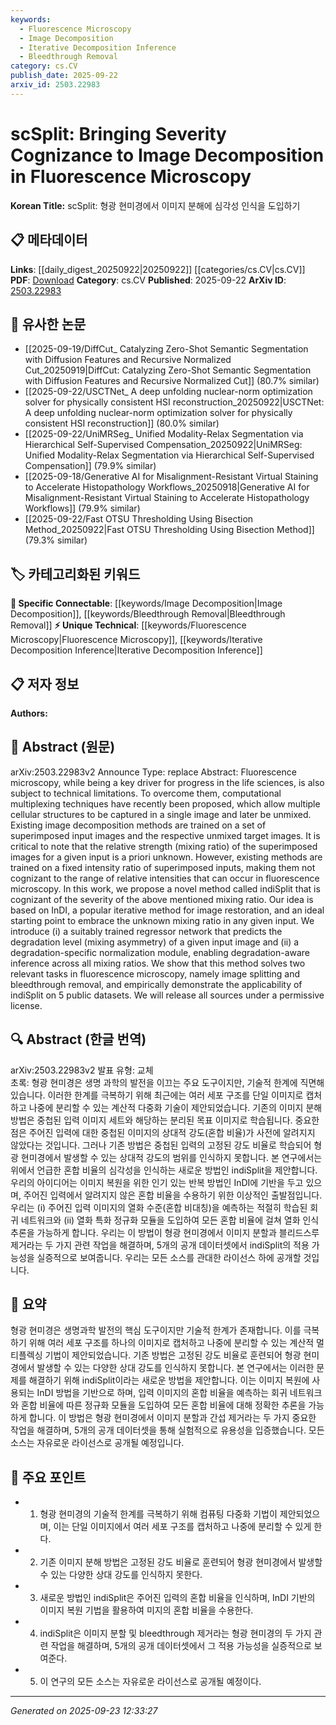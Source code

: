 ```yaml
---
keywords:
  - Fluorescence Microscopy
  - Image Decomposition
  - Iterative Decomposition Inference
  - Bleedthrough Removal
category: cs.CV
publish_date: 2025-09-22
arxiv_id: 2503.22983
---
```


<!-- KEYWORD_LINKING_METADATA:
{
  "processed_timestamp": "2025-09-23T12:33:27.518171",
  "vocabulary_version": "1.0",
  "selected_keywords": [
    "Fluorescence Microscopy",
    "Image Decomposition",
    "Iterative Decomposition Inference",
    "Bleedthrough Removal"
  ],
  "rejected_keywords": [],
  "similarity_scores": {
    "Fluorescence Microscopy": 0.8,
    "Image Decomposition": 0.78,
    "Iterative Decomposition Inference": 0.7,
    "Bleedthrough Removal": 0.75
  },
  "extraction_method": "AI_prompt_based",
  "budget_applied": true,
  "candidates_json": {
    "candidates": [
      {
        "surface": "Fluorescence Microscopy",
        "canonical": "Fluorescence Microscopy",
        "aliases": [
          "Fluorescent Imaging"
        ],
        "category": "unique_technical",
        "rationale": "Central to the paper's focus on image decomposition techniques.",
        "novelty_score": 0.7,
        "connectivity_score": 0.65,
        "specificity_score": 0.85,
        "link_intent_score": 0.8
      },
      {
        "surface": "Image Decomposition",
        "canonical": "Image Decomposition",
        "aliases": [
          "Image Unmixing"
        ],
        "category": "specific_connectable",
        "rationale": "Key process discussed for improving fluorescence microscopy.",
        "novelty_score": 0.6,
        "connectivity_score": 0.75,
        "specificity_score": 0.8,
        "link_intent_score": 0.78
      },
      {
        "surface": "InDI",
        "canonical": "Iterative Decomposition Inference",
        "aliases": [
          "InDI Method"
        ],
        "category": "unique_technical",
        "rationale": "A specific method referenced as foundational for the proposed technique.",
        "novelty_score": 0.8,
        "connectivity_score": 0.6,
        "specificity_score": 0.9,
        "link_intent_score": 0.7
      },
      {
        "surface": "Bleedthrough Removal",
        "canonical": "Bleedthrough Removal",
        "aliases": [
          "Bleed-through Correction"
        ],
        "category": "specific_connectable",
        "rationale": "A specific task solved by the proposed method, relevant for linking to similar studies.",
        "novelty_score": 0.65,
        "connectivity_score": 0.7,
        "specificity_score": 0.8,
        "link_intent_score": 0.75
      }
    ],
    "ban_list_suggestions": [
      "method",
      "technique"
    ]
  },
  "decisions": [
    {
      "candidate_surface": "Fluorescence Microscopy",
      "resolved_canonical": "Fluorescence Microscopy",
      "decision": "linked",
      "scores": {
        "novelty": 0.7,
        "connectivity": 0.65,
        "specificity": 0.85,
        "link_intent": 0.8
      }
    },
    {
      "candidate_surface": "Image Decomposition",
      "resolved_canonical": "Image Decomposition",
      "decision": "linked",
      "scores": {
        "novelty": 0.6,
        "connectivity": 0.75,
        "specificity": 0.8,
        "link_intent": 0.78
      }
    },
    {
      "candidate_surface": "InDI",
      "resolved_canonical": "Iterative Decomposition Inference",
      "decision": "linked",
      "scores": {
        "novelty": 0.8,
        "connectivity": 0.6,
        "specificity": 0.9,
        "link_intent": 0.7
      }
    },
    {
      "candidate_surface": "Bleedthrough Removal",
      "resolved_canonical": "Bleedthrough Removal",
      "decision": "linked",
      "scores": {
        "novelty": 0.65,
        "connectivity": 0.7,
        "specificity": 0.8,
        "link_intent": 0.75
      }
    }
  ]
}
-->

# scSplit: Bringing Severity Cognizance to Image Decomposition in Fluorescence Microscopy

**Korean Title:** scSplit: 형광 현미경에서 이미지 분해에 심각성 인식을 도입하기

## 📋 메타데이터

**Links**: [[daily_digest_20250922|20250922]] [[categories/cs.CV|cs.CV]]
**PDF**: [Download](https://arxiv.org/pdf/2503.22983.pdf)
**Category**: cs.CV
**Published**: 2025-09-22
**ArXiv ID**: [2503.22983](https://arxiv.org/abs/2503.22983)

## 🔗 유사한 논문
- [[2025-09-19/DiffCut_ Catalyzing Zero-Shot Semantic Segmentation with Diffusion Features and Recursive Normalized Cut_20250919|DiffCut: Catalyzing Zero-Shot Semantic Segmentation with Diffusion Features and Recursive Normalized Cut]] (80.7% similar)
- [[2025-09-22/USCTNet_ A deep unfolding nuclear-norm optimization solver for physically consistent HSI reconstruction_20250922|USCTNet: A deep unfolding nuclear-norm optimization solver for physically consistent HSI reconstruction]] (80.0% similar)
- [[2025-09-22/UniMRSeg_ Unified Modality-Relax Segmentation via Hierarchical Self-Supervised Compensation_20250922|UniMRSeg: Unified Modality-Relax Segmentation via Hierarchical Self-Supervised Compensation]] (79.9% similar)
- [[2025-09-18/Generative AI for Misalignment-Resistant Virtual Staining to Accelerate Histopathology Workflows_20250918|Generative AI for Misalignment-Resistant Virtual Staining to Accelerate Histopathology Workflows]] (79.9% similar)
- [[2025-09-22/Fast OTSU Thresholding Using Bisection Method_20250922|Fast OTSU Thresholding Using Bisection Method]] (79.3% similar)

## 🏷️ 카테고리화된 키워드
**🔗 Specific Connectable**: [[keywords/Image Decomposition|Image Decomposition]], [[keywords/Bleedthrough Removal|Bleedthrough Removal]]
**⚡ Unique Technical**: [[keywords/Fluorescence Microscopy|Fluorescence Microscopy]], [[keywords/Iterative Decomposition Inference|Iterative Decomposition Inference]]

## 📋 저자 정보

**Authors:** 

## 📄 Abstract (원문)

arXiv:2503.22983v2 Announce Type: replace 
Abstract: Fluorescence microscopy, while being a key driver for progress in the life sciences, is also subject to technical limitations. To overcome them, computational multiplexing techniques have recently been proposed, which allow multiple cellular structures to be captured in a single image and later be unmixed. Existing image decomposition methods are trained on a set of superimposed input images and the respective unmixed target images. It is critical to note that the relative strength (mixing ratio) of the superimposed images for a given input is a priori unknown. However, existing methods are trained on a fixed intensity ratio of superimposed inputs, making them not cognizant to the range of relative intensities that can occur in fluorescence microscopy. In this work, we propose a novel method called indiSplit that is cognizant of the severity of the above mentioned mixing ratio. Our idea is based on InDI, a popular iterative method for image restoration, and an ideal starting point to embrace the unknown mixing ratio in any given input. We introduce (i) a suitably trained regressor network that predicts the degradation level (mixing asymmetry) of a given input image and (ii) a degradation-specific normalization module, enabling degradation-aware inference across all mixing ratios. We show that this method solves two relevant tasks in fluorescence microscopy, namely image splitting and bleedthrough removal, and empirically demonstrate the applicability of indiSplit on $5$ public datasets. We will release all sources under a permissive license.

## 🔍 Abstract (한글 번역)

arXiv:2503.22983v2 발표 유형: 교체  
초록: 형광 현미경은 생명 과학의 발전을 이끄는 주요 도구이지만, 기술적 한계에 직면해 있습니다. 이러한 한계를 극복하기 위해 최근에는 여러 세포 구조를 단일 이미지로 캡처하고 나중에 분리할 수 있는 계산적 다중화 기술이 제안되었습니다. 기존의 이미지 분해 방법은 중첩된 입력 이미지 세트와 해당하는 분리된 목표 이미지로 학습됩니다. 중요한 점은 주어진 입력에 대한 중첩된 이미지의 상대적 강도(혼합 비율)가 사전에 알려지지 않았다는 것입니다. 그러나 기존 방법은 중첩된 입력의 고정된 강도 비율로 학습되어 형광 현미경에서 발생할 수 있는 상대적 강도의 범위를 인식하지 못합니다. 본 연구에서는 위에서 언급한 혼합 비율의 심각성을 인식하는 새로운 방법인 indiSplit을 제안합니다. 우리의 아이디어는 이미지 복원을 위한 인기 있는 반복 방법인 InDI에 기반을 두고 있으며, 주어진 입력에서 알려지지 않은 혼합 비율을 수용하기 위한 이상적인 출발점입니다. 우리는 (i) 주어진 입력 이미지의 열화 수준(혼합 비대칭)을 예측하는 적절히 학습된 회귀 네트워크와 (ii) 열화 특화 정규화 모듈을 도입하여 모든 혼합 비율에 걸쳐 열화 인식 추론을 가능하게 합니다. 우리는 이 방법이 형광 현미경에서 이미지 분할과 블리드스루 제거라는 두 가지 관련 작업을 해결하며, $5$개의 공개 데이터셋에서 indiSplit의 적용 가능성을 실증적으로 보여줍니다. 우리는 모든 소스를 관대한 라이선스 하에 공개할 것입니다.

## 📝 요약

형광 현미경은 생명과학 발전의 핵심 도구이지만 기술적 한계가 존재합니다. 이를 극복하기 위해 여러 세포 구조를 하나의 이미지로 캡처하고 나중에 분리할 수 있는 계산적 멀티플렉싱 기법이 제안되었습니다. 기존 방법은 고정된 강도 비율로 훈련되어 형광 현미경에서 발생할 수 있는 다양한 상대 강도를 인식하지 못합니다. 본 연구에서는 이러한 문제를 해결하기 위해 indiSplit이라는 새로운 방법을 제안합니다. 이는 이미지 복원에 사용되는 InDI 방법을 기반으로 하며, 입력 이미지의 혼합 비율을 예측하는 회귀 네트워크와 혼합 비율에 따른 정규화 모듈을 도입하여 모든 혼합 비율에 대해 정확한 추론을 가능하게 합니다. 이 방법은 형광 현미경에서 이미지 분할과 간섭 제거라는 두 가지 중요한 작업을 해결하며, 5개의 공개 데이터셋을 통해 실험적으로 유용성을 입증했습니다. 모든 소스는 자유로운 라이선스로 공개될 예정입니다.

## 🎯 주요 포인트

- 1. 형광 현미경의 기술적 한계를 극복하기 위해 컴퓨팅 다중화 기법이 제안되었으며, 이는 단일 이미지에서 여러 세포 구조를 캡처하고 나중에 분리할 수 있게 한다.
- 2. 기존 이미지 분해 방법은 고정된 강도 비율로 훈련되어 형광 현미경에서 발생할 수 있는 다양한 상대 강도를 인식하지 못한다.
- 3. 새로운 방법인 indiSplit은 주어진 입력의 혼합 비율을 인식하며, InDI 기반의 이미지 복원 기법을 활용하여 미지의 혼합 비율을 수용한다.
- 4. indiSplit은 이미지 분할 및 bleedthrough 제거라는 형광 현미경의 두 가지 관련 작업을 해결하며, 5개의 공개 데이터셋에서 그 적용 가능성을 실증적으로 보여준다.
- 5. 이 연구의 모든 소스는 자유로운 라이선스로 공개될 예정이다.


---

*Generated on 2025-09-23 12:33:27*